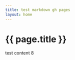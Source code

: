 ```yaml
---
title: test markdown gh pages
layout: home
---
```



<h1>{{ page.title }}</h1>

<div id="test">
</div>
<script>
  document.getElementById("test").innerHTML = "{{ page.title }}";
</script>

test content 8
